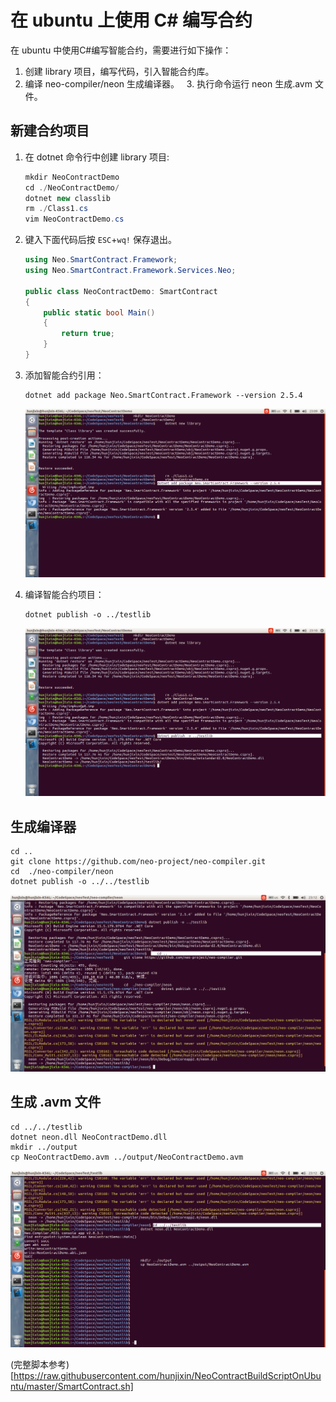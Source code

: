 # 在 ubuntu 上使用 C# 编写合约

在 ubuntu 中使用C#编写智能合约，需要进行如下操作：

   1. 创建 library 项目，编写代码，引入智能合约库。
   2. 编译 neo-compiler/neon 生成编译器。
   3. 执行命令运行 neon 生成.avm 文件。

## 新建合约项目

1. 在 dotnet 命令行中创建 library 项目:

   ```c#
   mkdir NeoContractDemo
   cd ./NeoContractDemo/
   dotnet new classlib
   rm ./Class1.cs
   vim NeoContractDemo.cs
   ```

2. 键入下面代码后按 `ESC`+`wq!` 保存退出。

   ```c#
   using Neo.SmartContract.Framework;
   using Neo.SmartContract.Framework.Services.Neo;
   
   public class NeoContractDemo: SmartContract
   {
       public static bool Main()
       {
           return true;
       }
   }
   ```

3. 添加智能合约引用：

   ```
   dotnet add package Neo.SmartContract.Framework --version 2.5.4
   ```

   ![](../../assets/neo_addpackage.png)

4. 编译智能合约项目：

   ```
   dotnet publish -o ../testlib
   ```

   ![](../../assets/build_neo_contract_project.png)

## 生成编译器

    cd ..
    git clone https://github.com/neo-project/neo-compiler.git
    cd  ./neo-compiler/neon
    dotnet publish -o ../../testlib

![](../../assets/build_neo_neoa.png)

## 生成 .avm 文件

    cd ../../testlib
    dotnet neon.dll NeoContractDemo.dll
    mkdir ../output
    cp NeoContractDemo.avm ../output/NeoContractDemo.avm

![](../../assets/neo_contract_build_avm.png)

(完整脚本参考)[https://raw.githubusercontent.com/hunjixin/NeoContractBuildScriptOnUbuntu/master/SmartContract.sh]
